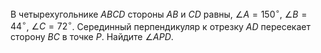 В четырехугольнике $ABCD$ стороны $AB$ и $CD$ равны, 
$\angle A=150^\circ$, $\angle B=44^\circ$, $\angle C=72^\circ$. 
Серединный перпендикуляр к отрезку $AD$ пересекает сторону $BC$ в точке $P$. 
Найдите $\angle APD$.
